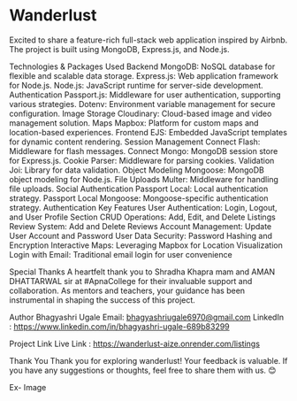 # Wanderlust

Excited to share a feature-rich full-stack web application inspired by Airbnb. The project is built using MongoDB, Express.js, and Node.js.

Technologies & Packages Used
Backend
MongoDB: NoSQL database for flexible and scalable data storage.
Express.js: Web application framework for Node.js.
Node.js: JavaScript runtime for server-side development.
Authentication
Passport.js: Middleware for user authentication, supporting various strategies.
Dotenv: Environment variable management for secure configuration.
Image Storage
Cloudinary: Cloud-based image and video management solution.
Maps
Mapbox: Platform for custom maps and location-based experiences.
Frontend
EJS: Embedded JavaScript templates for dynamic content rendering.
Session Management
Connect Flash: Middleware for flash messages.
Connect Mongo: MongoDB session store for Express.js.
Cookie Parser: Middleware for parsing cookies.
Validation
Joi: Library for data validation.
Object Modeling
Mongoose: MongoDB object modeling for Node.js.
File Uploads
Multer: Middleware for handling file uploads.
Social Authentication
Passport Local: Local authentication strategy.
Passport Local Mongoose: Mongoose-specific authentication strategy. Authentication
Key Features
User Authentication: Login, Logout, and User Profile Section
CRUD Operations: Add, Edit, and Delete Listings
Review System: Add and Delete Reviews
Account Management: Update User Account and Password
User Data Security: Password Hashing and Encryption
Interactive Maps: Leveraging Mapbox for Location Visualization
Login with Email: Traditional email login for user convenience

Special Thanks
A heartfelt thank you to Shradha Khapra mam and AMAN DHATTARWAL sir at #ApnaCollege for their invaluable support and collaboration. As mentors and teachers, your guidance has been instrumental in shaping the success of this project.

Author
Bhagyashri Ugale
Email: bhagyashriugale6970@gmail.com
LinkedIn : https://www.linkedin.com/in/bhagyashri-ugale-689b83299

Project Link
Live Link : https://wanderlust-aize.onrender.com/listings

Thank You
Thank you for exploring wanderlust! Your feedback is valuable. If you have any suggestions or thoughts, feel free to share them with us. 😊

Ex- Image

